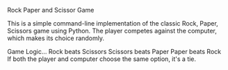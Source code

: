 Rock Paper and Scissor Game

This is a simple command-line implementation of the classic Rock, Paper, Scissors game using Python. The player competes against the computer, which makes its choice randomly.

Game Logic...
Rock beats Scissors
Scissors beats Paper
Paper beats Rock
If both the player and computer choose the same option, it's a tie.
